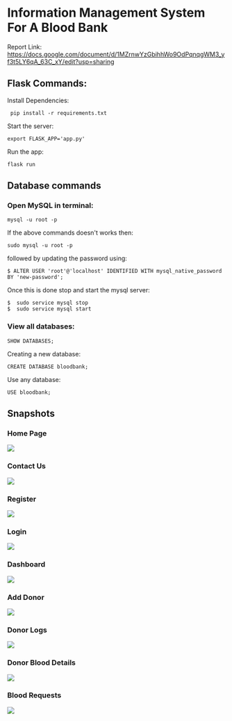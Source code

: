 # Information Management System For A Blood Bank
Report Link: https://docs.google.com/document/d/1MZrnwYzGbihhWo9OdPqnqgWM3_yf3t5LY6qA_63C_xY/edit?usp=sharing
## Flask Commands:
Install Dependencies:
```
 pip install -r requirements.txt
```
Start the server:
```
export FLASK_APP='app.py'
```
Run the app:
```
flask run
```
## Database commands
### Open MySQL in terminal:
```
mysql -u root -p
```
If the above commands doesn't works then:
```
sudo mysql -u root -p
```
followed by updating the password using:
```
$ ALTER USER 'root'@'localhost' IDENTIFIED WITH mysql_native_password BY 'new-password';
```
Once this is done stop and start the mysql server:
```
$  sudo service mysql stop
$  sudo service mysql start
```
### View all databases:
```
SHOW DATABASES;
```
Creating a new database:
```
CREATE DATABASE bloodbank;
```
Use any database:
```
USE bloodbank;
```

## Snapshots
### Home Page
![](snapshots/home.png)
### Contact Us
![](snapshots/contact.png)
### Register
![](snapshots/register.png)
### Login
![](snapshots/login.png)
### Dashboard
![](snapshots/dashboard.png)
### Add Donor
![](snapshots/donate.png)
### Donor Logs
![](snapshots/logs.png)
### Donor Blood Details
![](snapshots/details.png)
### Blood Requests
![](snapshots/requests.png)
